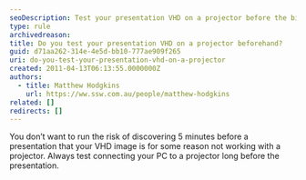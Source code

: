```yaml
---
seoDescription: Test your presentation VHD on a projector before the big day to ensure seamless display and avoid last-minute technical issues.
type: rule
archivedreason:
title: Do you test your presentation VHD on a projector beforehand?
guid: d71aa262-314e-4e5d-bb10-777ae909f265
uri: do-you-test-your-presentation-vhd-on-a-projector
created: 2011-04-13T06:13:55.0000000Z
authors:
  - title: Matthew Hodgkins
    url: https://ww.ssw.com.au/people/matthew-hodgkins
related: []
redirects: []
---
```


You don’t want to run the risk of discovering 5 minutes before a presentation that your VHD image is for some reason not working with a projector. Always test connecting your PC to a projector long before the presentation.

<!--endintro-->
